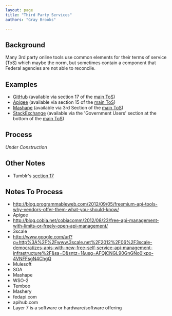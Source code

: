 ```yaml
---
layout: page
title: "Third Party Services"
authors: "Gray Brooks"

---
```



## Background  

Many 3rd party online tools use common elements for their terms of service (ToS) which maybe the norm, but sometimes contain a component that Federal agencies are not able to reconcile.  

## Examples  
* [GitHub](https://help.github.com/articles/amendment-to-github-terms-of-service-applicable-to-government-users) (available via section 17 of the [main ToS](https://help.github.com/articles/github-terms-of-service))  
* [Apigee](http://apigee.com/about/content/amendment-apigee-terms-service) (available via section 15 of the [main ToS](http://apigee.com/about/terms))  
* [Mashape](https://www.mashape.com/terms/government) (available via 3rd Section of the [main ToS](https://www.mashape.com/terms))  
* [StackExchange](http://stackexchange.com/legal/terms-of-service/usg) (available via the 'Government Users' section at the bottom of the [main ToS](http://stackexchange.com/legal))


## Process  

_Under Construction_  
  
## Other Notes  

* Tumblr's [section 17](http://www.tumblr.com/policy/en/terms_of_service)

## Notes To Process
* http://blog.programmableweb.com/2012/09/05/freemium-api-tools-why-vendors-offer-them-what-you-should-know/
* Apigee
 * http://blog.cobia.net/cobiacomm/2012/08/23/free-api-management-with-limits-or-freely-open-api-management/
* 3scale
 * http://www.google.com/url?q=http%3A%2F%2Fwww.3scale.net%2F2012%2F06%2F3scale-democratizes-apis-with-new-free-self-service-api-management-infrastructure%2F&sa=D&sntz=1&usg=AFQjCNGL90GnGNo0lxpo-4VNFFsgN4ChgQ
* Mulesoft
* SOA
* Mashape
* WSO-2
* Temboo
* Mashery
* fedapi.com
* apihub.com
* Layer 7 is a software or hardware/software offering

